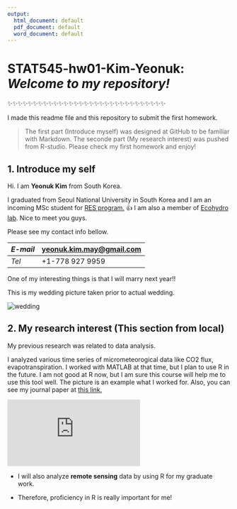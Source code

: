 ```yaml
---
output:
  html_document: default
  pdf_document: default
  word_document: default
---
```

# STAT545-hw01-Kim-Yeonuk: *Welcome to my repository!* 
:sparkles::sparkles::sparkles::sparkles::sparkles::sparkles::sparkles::sparkles::sparkles::sparkles::sparkles::sparkles::sparkles::sparkles::sparkles::sparkles::sparkles::sparkles::sparkles::sparkles::sparkles::sparkles::sparkles::sparkles::sparkles::sparkles::sparkles::sparkles::sparkles::sparkles::sparkles:

I made this readme file and this repository to submit the first homework. 

> The first part (Introduce myself) was designed at GitHub to be familiar with Markdown.
> The seconde part (My research interest) was pushed from R-studio. Please check my first homework and enjoy!


## 1. Introduce my self

Hi. I am **Yeonuk Kim** from South Korea.

I graduated from Seoul National University in South Korea and I am an incoming MSc student for [RES program.](http://ires.ubc.ca/) :thumbsup: I am also a member of [Ecohydro lab](http://ecohydro.ires.ubc.ca/). Nice to meet you guys.

Please see my contact info bellow.

  *E-mail*  | yeonuk.kim.may@gmail.com
  ----------|-------------------------
   *Tel*    |     +1-778 927 9959     

One of my interesting things is that I will marry next year!! 

This is my wedding picture taken prior to actual wedding. 

![wedding](https://github.com/yeonukkim/STAT545-hw01-Kim-Yeonuk/blob/master/DSC00005.jpg)


## 2. My research interest (This section from local)

My previous research was related to data analysis. 

I analyzed various time series of micrometeorogical data like CO2 flux, evapotranspiration. I worked with MATLAB at that time, but I plan to use R in the future. I am not good at R now, but I am sure this course will help me to use this tool well. The picture is an example what I worked for. Also, you can see my journal paper at [this link.](https://scholar.google.co.kr/citations?view_op=view_citation&hl=en&user=iPxIapwAAAAJ&citation_for_view=iPxIapwAAAAJ:u-x6o8ySG0sC)

![figure](https://github.com/yeonukkim/STAT545-hw01-Kim-Yeonuk/blob/master/trial2.md)

- I will also analyze **remote sensing** data by using R for my graduate work. 
+ Therefore, proficiency in R is really important for me!  


